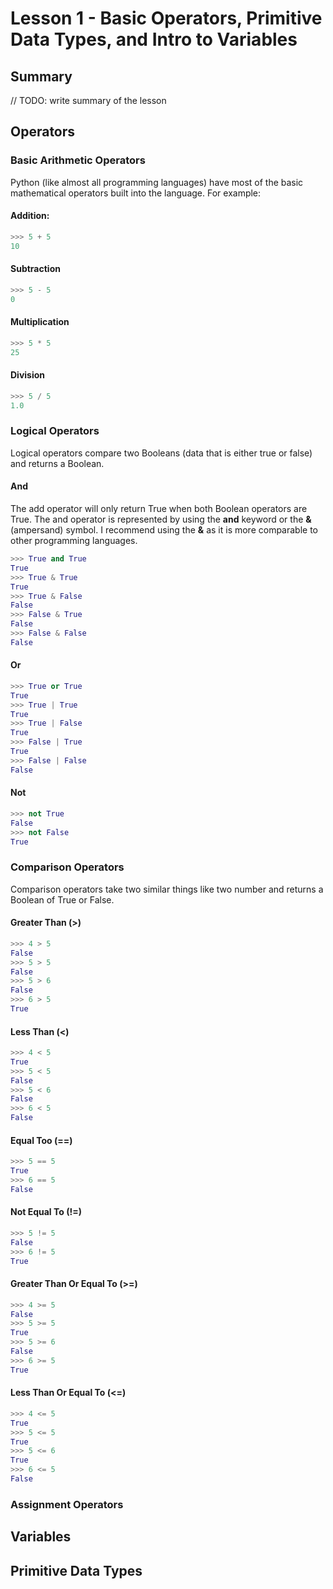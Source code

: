 # Lesson 1 - Basic Operators, Primitive Data Types, and Intro to Variables

## Summary
// TODO: write summary of the lesson

## Operators

### Basic Arithmetic Operators
Python (like almost all programming languages) have most of the basic mathematical operators built into the language.  For example:


#### Addition:
```python
>>> 5 + 5
10
```
#### Subtraction
```python
>>> 5 - 5
0
```
#### Multiplication
```python
>>> 5 * 5
25
```
#### Division
```python
>>> 5 / 5
1.0
```

### Logical Operators
Logical operators compare two Booleans (data that is either true or false) and returns a Boolean.

#### And
The add operator will only return True when both Boolean operators are True. The and operator is represented by using the **and** keyword or the **&** (ampersand) symbol. I recommend using the **&** as it is more comparable to other programming languages.
```python
>>> True and True
True
>>> True & True
True
>>> True & False
False
>>> False & True
False
>>> False & False
False
```

#### Or
```python
>>> True or True
True
>>> True | True
True
>>> True | False
True
>>> False | True
True
>>> False | False
False
```

#### Not
```python
>>> not True
False
>>> not False
True
```

### Comparison Operators
Comparison operators take two similar things like two number and returns a Boolean of True or False.

#### Greater Than (>)
```python
>>> 4 > 5
False
>>> 5 > 5
False
>>> 5 > 6
False
>>> 6 > 5
True
```
#### Less Than (<)
```python
>>> 4 < 5
True
>>> 5 < 5
False
>>> 5 < 6
False
>>> 6 < 5
False
```
#### Equal Too (==)
```python
>>> 5 == 5
True
>>> 6 == 5
False
```
#### Not Equal To (!=)
```python
>>> 5 != 5
False
>>> 6 != 5
True
```
#### Greater Than Or Equal To (>=)
```python
>>> 4 >= 5
False
>>> 5 >= 5
True
>>> 5 >= 6
False
>>> 6 >= 5
True
```
#### Less Than Or Equal To (<=)
```python
>>> 4 <= 5
True
>>> 5 <= 5
True
>>> 5 <= 6
True
>>> 6 <= 5
False
```


### Assignment Operators

## Variables

## Primitive Data Types
